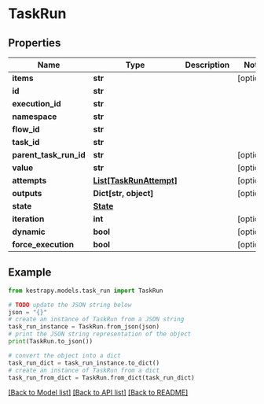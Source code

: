 # TaskRun


## Properties

Name | Type | Description | Notes
------------ | ------------- | ------------- | -------------
**items** | **str** |  | [optional] 
**id** | **str** |  | 
**execution_id** | **str** |  | 
**namespace** | **str** |  | 
**flow_id** | **str** |  | 
**task_id** | **str** |  | 
**parent_task_run_id** | **str** |  | [optional] 
**value** | **str** |  | [optional] 
**attempts** | [**List[TaskRunAttempt]**](TaskRunAttempt.md) |  | [optional] 
**outputs** | **Dict[str, object]** |  | [optional] 
**state** | [**State**](State.md) |  | 
**iteration** | **int** |  | [optional] 
**dynamic** | **bool** |  | [optional] 
**force_execution** | **bool** |  | [optional] 

## Example

```python
from kestrapy.models.task_run import TaskRun

# TODO update the JSON string below
json = "{}"
# create an instance of TaskRun from a JSON string
task_run_instance = TaskRun.from_json(json)
# print the JSON string representation of the object
print(TaskRun.to_json())

# convert the object into a dict
task_run_dict = task_run_instance.to_dict()
# create an instance of TaskRun from a dict
task_run_from_dict = TaskRun.from_dict(task_run_dict)
```
[[Back to Model list]](../README.md#documentation-for-models) [[Back to API list]](../README.md#documentation-for-api-endpoints) [[Back to README]](../README.md)


